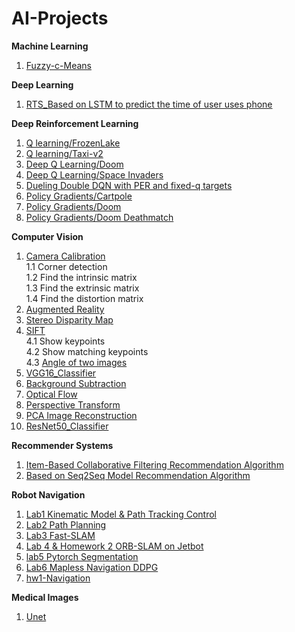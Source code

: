 # AI-Projects
**Machine Learning**
1. [Fuzzy-c-Means](https://github.com/wolf-bailang/AI-Projects/tree/master/Machine%20Learning/Fuzzy-c-Means)  

**Deep Learning**  
1. [RTS_Based on LSTM to predict the time of user uses phone](https://github.com/wolf-bailang/AI-Projects/tree/master/Deep%20Learning/RTS_Based%20on%20LSTM%20to%20predict%20the%20time%20of%20user%20uses%20phone)   

**Deep Reinforcement Learning**
1. [Q learning/FrozenLake](https://github.com/wolf-bailang/AI-Projects/tree/master/Deep%20Reinforcement%20Learning/1.%20Q%20learning/FrozenLake) 
1. [Q learning/Taxi-v2](https://github.com/wolf-bailang/AI-Projects/tree/master/Deep%20Reinforcement%20Learning/1.%20Q%20learning/Taxi-v2) 
2. [Deep Q Learning/Doom](https://github.com/wolf-bailang/AI-Projects/tree/master/Deep%20Reinforcement%20Learning/2.%20Deep%20Q%20Learning/Doom) 
2. [Deep Q Learning/Space Invaders](https://github.com/wolf-bailang/AI-Projects/tree/master/Deep%20Reinforcement%20Learning/2.%20Deep%20Q%20Learning/Space%20Invaders)
3. [Dueling Double DQN with PER and fixed-q targets](https://github.com/wolf-bailang/AI-Projects/tree/master/Deep%20Reinforcement%20Learning/3.%20Dueling%20Double%20DQN%20with%20PER%20and%20fixed-q%20targets)
4. [Policy Gradients/Cartpole](https://github.com/wolf-bailang/AI-Projects/tree/master/Deep%20Reinforcement%20Learning/4.%20Policy%20Gradients/Cartpole)
4. [Policy Gradients/Doom](https://github.com/wolf-bailang/AI-Projects/tree/master/Deep%20Reinforcement%20Learning/4.%20Policy%20Gradients/Doom)
4. [Policy Gradients/Doom Deathmatch](https://github.com/wolf-bailang/AI-Projects/tree/master/Deep%20Reinforcement%20Learning/4.%20Policy%20Gradients/Doom%20Deathmatch)  

**Computer Vision**
1. [Camera Calibration](https://github.com/wolf-bailang/AI-Projects/tree/master/Computer%20Vision/Camera%20Calibration)  
1.1 Corner detection  
1.2 Find the intrinsic matrix  
1.3 Find the extrinsic matrix  
1.4 Find the distortion matrix
2. [Augmented Reality](https://github.com/wolf-bailang/AI-Projects/tree/master/Computer%20Vision/Camera%20Calibration)  
3. [Stereo Disparity Map](https://github.com/wolf-bailang/AI-Projects/tree/master/Computer%20Vision/Camera%20Calibration)  
4. [SIFT](https://github.com/wolf-bailang/AI-Projects/tree/master/Computer%20Vision/Camera%20Calibration)  
4.1 Show keypoints  
4.2 Show matching keypoints   
4.3 [Angle of two images](https://github.com/wolf-bailang/AI-Projects/tree/master/Computer%20Vision/SIFT%E2%80%94%20Angle%20of%20two%20images)  
5. [VGG16_Classifier](https://github.com/wolf-bailang/AI-Projects/tree/master/Computer%20Vision/VGG16_Classifier)  
6. [Background Subtraction](https://github.com/wolf-bailang/AI-Projects/tree/master/Computer%20Vision/Background%20Subtraction)  
7. [Optical Flow](https://github.com/wolf-bailang/AI-Projects/tree/master/Computer%20Vision/Optical%20Flow)  
8. [Perspective Transform](https://github.com/wolf-bailang/AI-Projects/tree/master/Computer%20Vision/Perspective%20Transform)  
9. [PCA Image Reconstruction](https://github.com/wolf-bailang/AI-Projects/tree/master/Computer%20Vision/PCA%20Image%20Reconstruction)  
10. [ResNet50_Classifier](https://github.com/wolf-bailang/AI-Projects/tree/master/Computer%20Vision/ResNet50_Classifier)    

**Recommender Systems**                                                                                               
1. [Item-Based Collaborative Filtering Recommendation Algorithm](https://github.com/wolf-bailang/AI-Projects/tree/master/Recommender%20Systems/Item-Based%20Collaborative%20Filtering%20Recommendation%20Algorithm)                                      
2. [Based on Seq2Seq Model Recommendation Algorithm](https://github.com/wolf-bailang/AI-Projects/tree/master/Recommender%20Systems/Based%20on%20Seq2Seq%20Model%20Recommendation%20Algorithm)                              

**Robot Navigation**  
1. [Lab1 Kinematic Model & Path Tracking Control](https://github.com/wolf-bailang/AI-Projects/tree/master/Robot%20Navigation/Lab1%20Kinematic%20Model%20%26%20Path%20Tracking%20Control)   
2. [Lab2 Path Planning](https://github.com/wolf-bailang/AI-Projects/tree/master/Robot%20Navigation/Lab2%20Path%20Planning)    
3. [Lab3 Fast-SLAM](https://github.com/wolf-bailang/AI-Projects/tree/master/Robot%20Navigation/Lab3%20Fast-SLAM)  
4. [Lab 4 & Homework 2 ORB-SLAM on Jetbot](https://github.com/wolf-bailang/AI-Projects/tree/master/Robot%20Navigation/Lab%204%20%26%20Homework%202%20ORB-SLAM%20on%20Jetbot)  
5. [lab5 Pytorch Segmentation](https://github.com/wolf-bailang/AI-Projects/tree/master/Robot%20Navigation/lab5%20Pytorch%20Segmentation)  
6. [Lab6 Mapless Navigation DDPG](https://github.com/wolf-bailang/AI-Projects/tree/master/Robot%20Navigation/Lab6%20Mapless%20Navigation%20DDPG)
7. [hw1-Navigation](https://github.com/wolf-bailang/AI-Projects/tree/master/Robot%20Navigation/hw1-Navigation)

**Medical Images**
1. [Unet](https://github.com/wolf-bailang/AI-Projects/tree/master/Medical%20Images/Unet)



